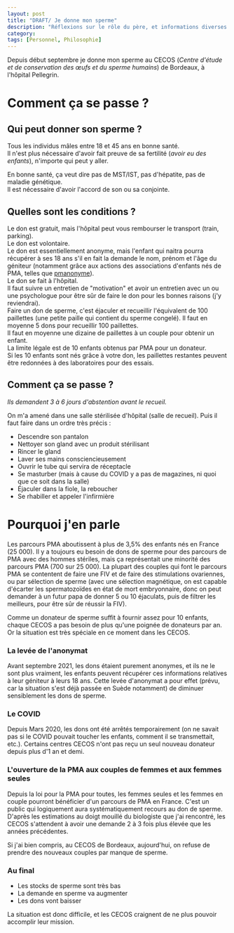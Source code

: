```yaml
---
layout: post
title: "DRAFT/ Je donne mon sperme"
description: "Réflexions sur le rôle du père, et informations diverses sur le don de sperme"
category: 
tags: [Personnel, Philosophie]
---
```


Depuis début septembre je donne mon sperme au CECOS (_Centre d'étude et de conservation des œufs et du sperme humains_) de Bordeaux, à l'hôpital Pellegrin.

# Comment ça se passe ? 

## Qui peut donner son sperme ?

Tous les individus mâles entre 18 et 45 ans en bonne santé.        
Il n'est plus nécessaire d'avoir fait preuve de sa fertilité (*avoir eu des enfants*), n'importe qui peut y aller.

En bonne santé, ça veut dire pas de MST/IST, pas d'hépatite, pas de maladie génétique.    
Il est nécessaire d'avoir l'accord de son ou sa conjointe.

## Quelles sont les conditions ?

Le don est gratuit, mais l'hôpital peut vous rembourser le transport (train, parking).    
Le don est volontaire.        
Le don est essentiellement anonyme, mais l'enfant qui naitra pourra récupérer à ses 18 ans s'il en fait la demande le nom, prénom et l'âge
du géniteur (notamment grâce aux actions des associations d'enfants nés de PMA, telles que [pmanonyme](https://pmanonyme.asso.fr/)).       
Le don se fait à l'hôpital.    
Il faut suivre un entretien de "motivation" et avoir un entretien avec un ou une psychologue pour être sûr de faire 
le don pour les bonnes raisons (j'y reviendrai).   
Faire un don de sperme, c'est éjaculer et recueillir l'équivalent de 100 paillettes (une petite paille qui contient du sperme congelé).
Il faut en moyenne 5 dons pour recueillir 100 paillettes.            
Il faut en moyenne une dizaine de paillettes à un couple pour obtenir un enfant.         
La limite légale est de 10 enfants obtenus par PMA pour un donateur.     
Si les 10 enfants sont nés grâce à votre don, les paillettes restantes peuvent être redonnées à des laboratoires pour des essais.

## Comment ça se passe ?

*Ils demandent 3 à 6 jours d'abstention avant le recueil.*

On m'a amené dans une salle stérilisée d'hôpital (salle de recueil). 
Puis il faut faire dans un ordre très précis : 

* Descendre son pantalon        
* Nettoyer son gland avec un produit stérilisant      
* Rincer le gland        
* Laver ses mains consciencieusement     
* Ouvrir le tube qui servira de réceptacle     
* Se masturber (mais à cause du COVID y a pas de magazines, ni quoi que ce soit dans la salle)      
* Éjaculer dans la fiole, la reboucher       
* Se rhabiller et appeler l'infirmière         

# Pourquoi j'en parle

Les parcours PMA aboutissent à plus de 3,5% des enfants nés en France (25 000).
Il y a toujours eu besoin de dons de sperme pour des parcours de PMA avec
des hommes stériles, mais ça représentait une minorité des parcours PMA (700 sur 25 000). La plupart des 
couples qui font le parcours PMA se contentent de faire une FIV et de faire des stimulations ovariennes, ou par
sélection de sperme (avec une sélection magnétique, on est capable d'écarter les spermatozoïdes en état de mort embryonnaire, donc on peut demander à
un futur papa de donner 5 ou 10 éjaculats, puis de filtrer les meilleurs, pour être sûr de réussir la FIV).

Comme un donateur de sperme suffit à fournir assez pour 10 enfants, chaque CECOS a pas besoin de plus qu'une poignée de donateurs par an. 
Or la situation est très spéciale en ce moment dans les CECOS.

### La levée de l'anonymat

Avant septembre 2021, les dons étaient purement anonymes, et ils ne le sont plus vraiment, les enfants peuvent 
récupérer ces informations relatives à leur géniteur à leurs 18 ans. Cette levée d'anonymat a pour effet (prévu, car la situation s'est déjà passée en Suède notamment)
de diminuer sensiblement les dons de sperme.

### Le COVID

Depuis Mars 2020, les dons ont été arrêtés temporairement (on ne savait pas si le COVID pouvait toucher les enfants, comment il se transmettait, etc.).
Certains centres CECOS n'ont pas reçu un seul nouveau donateur depuis plus d'1 an et demi. 

### L'ouverture de la PMA aux couples de femmes et aux femmes seules

Depuis la loi pour la PMA pour toutes, les femmes seules et les femmes en couple pourront bénéficier d'un parcours 
de PMA en France. C'est un public qui logiquement aura systématiquement recours au don de sperme. D'après les estimations
au doigt mouillé du biologiste que j'ai rencontré, les CECOS s'attendent à
avoir une demande 2 à 3 fois plus élevée que les années précédentes.

Si j'ai bien compris, au CECOS de Bordeaux, aujourd'hui, on refuse de prendre des nouveaux couples par manque de sperme.

### Au final

* Les stocks de sperme sont très bas   
* La demande en sperme va augmenter   
* Les dons vont baisser    

La situation est donc difficile, et les CECOS craignent de ne plus pouvoir accomplir leur mission.


